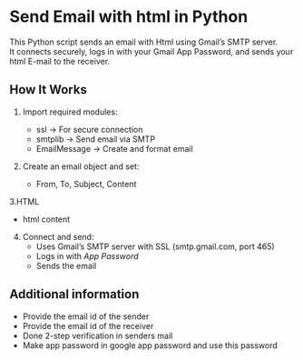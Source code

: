 #  Send Email with html in Python  

This Python script sends an email with Html using Gmail’s SMTP server.  
It connects securely, logs in with your Gmail App Password, and sends your html E-mail to the receiver.  


##  How It Works  
1. Import required modules:  
   - ssl → For secure connection  
   - smtplib → Send email via SMTP  
   - EmailMessage → Create and format email  
  
2. Create an email object and set:  
   - From, To, Subject, Content  

3.HTML
 - html content
   
4. Connect and send:  
   - Uses Gmail’s SMTP server with SSL (smtp.gmail.com, port 465)  
   - Logs in with *App Password*  
   - Sends the email  

## Additional information
* Provide the email id of the sender
* Provide the email id of the receiver
* Done 2-step verification in senders mail
* Make app password in google app password and use this password 
